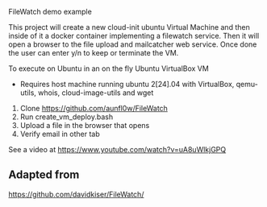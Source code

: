 FileWatch demo example

This project will create a new cloud-init ubuntu Virtual Machine and then inside of it  a docker container implementing a filewatch service. Then it will open a browser to the file upload and mailcatcher web service.  Once done the user can enter y/n to keep or terminate the VM.

To execute on Ubuntu in an on the fly Ubuntu VirtualBox VM
* Requires host machine running ubuntu 2[24].04 with VirtualBox, qemu-utils, whois, cloud-image-utils and wget

1) Clone https://github.com/aunfl0w/FileWatch
2) Run create_vm_deploy.bash 
3) Upload a file in the browser that opens
4) Verify email in other tab

See a video at https://www.youtube.com/watch?v=uA8uWlkjGPQ


## Adapted from
https://github.com/davidkiser/FileWatch/

